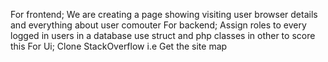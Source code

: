 For frontend; We are creating a page showing visiting user browser details and everything about user comouter
For backend; Assign roles to every logged in users in a database use struct and php classes in other to score this
For Ui; Clone StackOverflow i.e Get the site map
